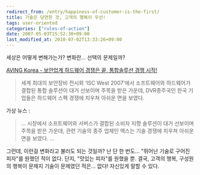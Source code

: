 ```yaml
---
redirect_from: /entry/happiness-of-customer-is-the-first/
title: 기술은 당연한 것, 고객의 행복이 우선!
tags: user-oriented
categories: ["rules-of-action"]
date: 2007-05-03T15:52:30+09:00
last_modified_at: 2010-07-02T13:33:26+09:00
---
```

세상은 어떻게 변해가는가? 변화란... 선택의 문제일까?

[AVING Korea - 보안업계 하드웨어 경쟁은 끝, 통합솔루션 경쟁 시작!](http://aving.net/kr/Exhibition/default.asp?mode=read&c_num=45555&SP_Num=68&mn_name=exhi&BTB_Num=0)

> 세계 최대의 보안장비 전시회 ‘ISC West 2007’에서 소프트웨어와 하드웨어가
> 결합된 통합 솔루션이 대거 선보이며 주목을 받은 가운데, DVR종주국인 한국
> 기업들은 하드웨어 스펙 경쟁에 치우쳐 아쉬운 면을 보였다.

가상 뉴스 :

> ... 시장에서 소프트웨어와 서버스가 결합된 소비자 지향 솔루션이 대거
> 선보이며 주목을 받은 가운데, 관련 기술의 종주 업체인 엑스는 기술 경쟁에
> 치우쳐 아쉬운 면을 보였다. ...

그런데, 이런걸 변화라고 불러도 되는 것일까? 난 단 한 번도... "뛰어난
기술로 구어진 피자"를 원했던 적이 없다. 단지, "맛있는 피자"를 원했을 뿐.
결국, 고객의 행복, 구성원의 행복이 문제지 기술이 문제였던 적은...
없다!  자신있게 말할 수 있다.

